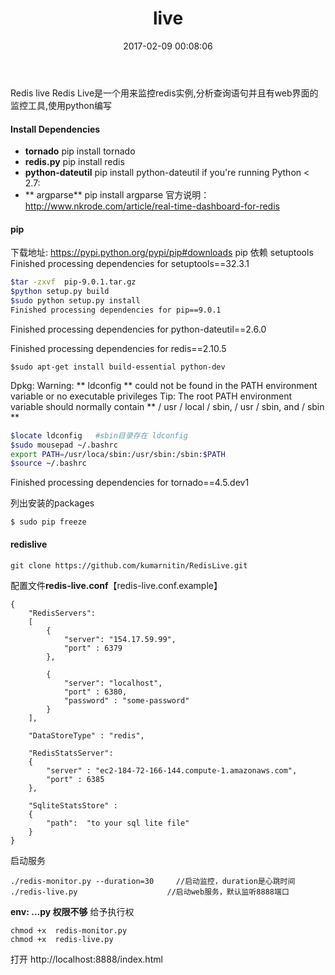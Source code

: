 ﻿---
title: live
date: 2017-02-09 00:08:06
tags:
 - redis
 - 监控工具
 - install
categories:
 - nosql
 - redis
---
Redis live
 Redis Live是一个用来监控redis实例,分析查询语句并且有web界面的监控工具,使用python编写
#### Install Dependencies
* **tornado** pip install tornado
* **redis.py** pip install redis
* **python-dateutil** pip install python-dateutil
 if you're running Python < 2.7:
*  ** argparse** pip install argparse
官方说明： http://www.nkrode.com/article/real-time-dashboard-for-redis

#### pip
下载地址:  https://pypi.python.org/pypi/pip#downloads
pip 依赖 setuptools
Finished processing dependencies for setuptools==32.3.1

```bash
$tar -zxvf  pip-9.0.1.tar.gz
$python setup.py build 
$sudo python setup.py install
Finished processing dependencies for pip==9.0.1
```



Finished processing dependencies for python-dateutil==2.6.0


Finished processing dependencies for redis==2.10.5

```
$sudo apt-get install build-essential python-dev
```
Dpkg: Warning: ** ldconfig ** could not be found in the PATH environment variable or no executable privileges
Tip: The root PATH environment variable should normally contain ** / usr / local / sbin, / usr / sbin, and / sbin **
```bash
$locate ldconfig   #sbin目录存在 ldconfig
$sudo mousepad ~/.bashrc
export PATH=/usr/loca/sbin:/usr/sbin:/sbin:$PATH
$source ~/.bashrc
```

Finished processing dependencies for tornado==4.5.dev1

列出安装的packages
```
$ sudo pip freeze
```

####  redislive
```
git clone https://github.com/kumarnitin/RedisLive.git
```
配置文件**redis-live.conf**【redis-live.conf.example】
```
{
	"RedisServers":
	[ 
		{
  			"server": "154.17.59.99",
  			"port" : 6379
		},
		
		{
  			"server": "localhost",
  			"port" : 6380,
  			"password" : "some-password"
		}		
	],

	"DataStoreType" : "redis",

	"RedisStatsServer":
	{
		"server" : "ec2-184-72-166-144.compute-1.amazonaws.com",
		"port" : 6385
	},
	
	"SqliteStatsStore" :
	{
		"path":  "to your sql lite file"
	}
}
```
启动服务
```
./redis-monitor.py --duration=30     //启动监控，duration是心跳时间
./redis-live.py                    //启动web服务，默认监听8888端口
```
**env: ...py 权限不够**
给予执行权
```
chmod +x  redis-monitor.py
chmod +x  redis-live.py 
```
打开 http://localhost:8888/index.html